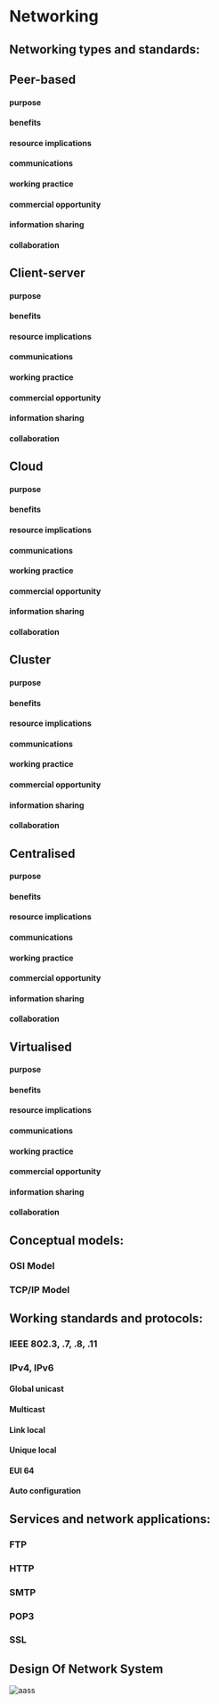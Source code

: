 # Networking

## Networking types and standards:

## Peer-based

#### purpose
#### benefits
#### resource implications
#### communications
#### working practice
#### commercial opportunity
#### information sharing
#### collaboration

## Client-server

#### purpose
#### benefits
#### resource implications
#### communications
#### working practice
#### commercial opportunity
#### information sharing
#### collaboration

## Cloud

#### purpose
#### benefits
#### resource implications
#### communications
#### working practice
#### commercial opportunity
#### information sharing
#### collaboration

## Cluster

#### purpose
#### benefits
#### resource implications
#### communications
#### working practice
#### commercial opportunity
#### information sharing
#### collaboration

## Centralised

#### purpose
#### benefits
#### resource implications
#### communications
#### working practice
#### commercial opportunity
#### information sharing
#### collaboration

## Virtualised

#### purpose
#### benefits
#### resource implications
#### communications
#### working practice
#### commercial opportunity
#### information sharing
#### collaboration

## Conceptual models:
### OSI Model

### TCP/IP Model

## Working standards and protocols:
### IEEE 802.3, .7, .8, .11

### IPv4, IPv6
#### Global unicast
#### Multicast 
#### Link local 
#### Unique local 
#### EUI 64 
#### Auto configuration

## Services and network applications:
### FTP

### HTTP

### SMTP

### POP3

### SSL

## Design Of Network System

![aass](https://user-images.githubusercontent.com/31927415/40000319-6e2de9ec-5783-11e8-9f54-1acc2932d1de.PNG)
